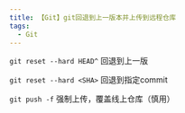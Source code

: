 ```yaml
---
title: 【Git】git回退到上一版本并上传到远程仓库
tags:
  - Git
---
```



`git reset --hard HEAD^`    回退到上一版

`git reset --hard <SHA>`    回退到指定commit

`git push -f`               强制上传，覆盖线上仓库（慎用）